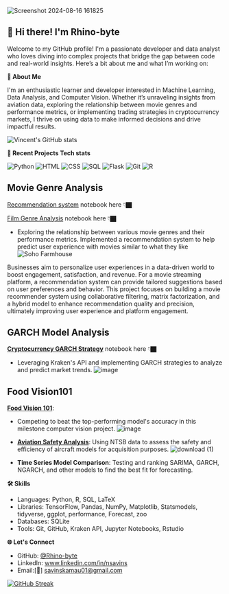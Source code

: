 ![Screenshot 2024-08-16 161825](https://github.com/user-attachments/assets/fea2be95-95fb-4225-9620-811a7721d306)


## 👋 Hi there! I'm Rhino-byte

Welcome to my GitHub profile! I'm a passionate developer and data analyst who loves diving into complex projects that bridge the gap between code and real-world insights. Here’s a bit about me and what I’m working on:

**🚀 About Me**

I'm an enthusiastic learner and developer interested in Machine Learning, Data Analysis, and Computer Vision. Whether it’s unraveling insights from aviation data, exploring the relationship between movie genres and performance metrics, or implementing trading strategies in cryptocurrency markets, I thrive on using data to make informed decisions and drive impactful results.




![Vincent's GitHub stats](https://github-readme-stats.vercel.app/api?username=Rhino-byte&show_icons=true&theme=radical)

**🌱 Recent Projects Tech stats**

![Python](https://img.shields.io/badge/Python-3776AB?style=for-the-badge&logo=python)
![HTML](https://img.shields.io/badge/HTML-E34F26?style=for-the-badge&logo=html5)
![CSS](https://img.shields.io/badge/CSS-1572B6?style=for-the-badge&logo=css3)
![SQL](https://img.shields.io/badge/SQL-4479A1?style=for-the-badge&logo=postgresql)
![Flask](https://img.shields.io/badge/Flask-000000?style=for-the-badge&logo=flask)
![Git](https://img.shields.io/badge/Git-F05032?style=for-the-badge&logo=git)
![R](https://img.shields.io/badge/R-276DC3?style=for-the-badge&logo=r&logoColor=white)


## Movie Genre Analysis

[Recommendation system](https://github.com/Rhino-byte/Recommendation-system) notebook here 👇🏿

[Film Genre Analysis](https://github.com/Rhino-byte/GroupWork) notebook here 👇🏿

- Exploring the relationship between various movie genres and their performance metrics. Implemented a recommendation system to help predict user experience with movies similar to what they like
![Soho Farmhouse](https://github.com/user-attachments/assets/f7184362-5ad0-46b3-a302-b6542d6fa44d)


Businesses aim to personalize user experiences in a data-driven world to boost engagement, satisfaction, and revenue. For a movie streaming platform, a recommendation system can provide tailored suggestions based on user preferences and behavior. This project focuses on building a movie recommender system using collaborative filtering, matrix factorization, and a hybrid model to enhance recommendation quality and precision, ultimately improving user experience and platform engagement.

## GARCH Model Analysis 

**[Cryptocurrency GARCH Strategy](https://github.com/Rhino-byte/Time-Series-)** notebook here 👇🏿
- Leveraging Kraken's API and implementing GARCH strategies to analyze and predict market trends.
  ![image](https://github.com/user-attachments/assets/7304cd22-026e-43a5-beb7-fc9aa63649c3)
  
## Food Vision101

[**Food Vision 101**](https://github.com/Rhino-byte/Food-Image-classification):
- Competing to beat the top-performing model's accuracy in this milestone computer vision project.
  ![image](https://github.com/user-attachments/assets/dcbfa0e1-e6b4-493a-8c81-0c0147a0322e)

- **[Aviation Safety Analysis](https://github.com/Rhino-byte/Aviation-Analysis)**: Using NTSB data to assess the safety and efficiency of aircraft models for acquisition purposes.
  ![download (1)](https://github.com/user-attachments/assets/0cf05558-dc5b-4656-afa1-e3a39e5ae588)



- **Time Series Model Comparison**: Testing and ranking SARIMA, GARCH, NGARCH, and other models to find the best fit for forecasting.
  

 **🛠️ Skills**

- Languages: Python, R, SQL, LaTeX
- Libraries: TensorFlow, Pandas, NumPy, Matplotlib, Statsmodels, tidyverse, ggplot, performance, Forecast, zoo
- Databases: SQLite
- Tools: Git, GitHub, Kraken API, Jupyter Notebooks, Rstudio

**🌐 Let's Connect**
- GitHub: [@Rhino-byte](https://github.com/Rhino-byte)
- LinkedIn: www.linkedin.com/in/nsavins
- Email:[📩] savinskamau01@gmail.com

[![GitHub Streak](https://streak-stats.demolab.com/?user=Rhino-byte)](https://git.io/streak-stats)
<!---
Rhino-byte/Rhino-byte is a ✨ special ✨ repository because its `README.md` (this file) appears on your GitHub profile.
You can click the Preview link to take a look at your changes.
--->
